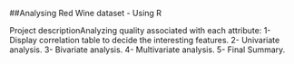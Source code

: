 ##Analysing Red Wine dataset - Using R

Project descriptionAnalyzing quality associated with each attribute:
1- Display correlation table to decide the interesting features.
2- Univariate analysis.
3- Bivariate analysis.
4- Multivariate analysis.
5- Final Summary.